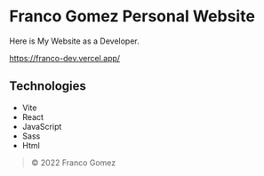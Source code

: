 # Franco Gomez Personal Website

Here is My Website as a Developer.

https://franco-dev.vercel.app/

## Technologies
* Vite
* React
* JavaScript
* Sass
* Html

> © 2022 Franco Gomez